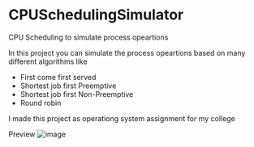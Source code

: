 # CPUSchedulingSimulator
CPU Scheduling to simulate process opeartions

In this project you can simulate the process opeartions based on many different algorithms like
* First come first served
* Shortest job first Preemptive
* Shortest job first Non-Preemptive
* Round robin

I made this project as operationg system assignment for my college

Preview
![image](https://github.com/Osama-Gamal/CPU-Scheduling-Simulator/assets/97878002/a0026ad0-628f-419f-b9fb-aa044fd618a4)



